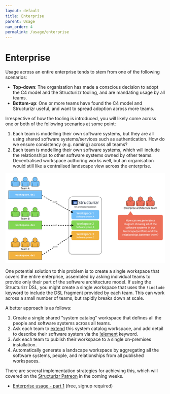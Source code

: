 ```yaml
---
layout: default
title: Enterprise
parent: Usage
nav_order: 4
permalink: /usage/enterprise
---
```


# Enterprise

Usage across an entire enterprise tends to stem from one of the following scenarios:

- __Top-down__: The organisation has made a conscious decision to adopt the C4 model and the Structurizr tooling, and are mandating usage by all teams.
- __Bottom-up__: One or more teams have found the C4 model and Structurizr useful, and want to spread adoption across more teams.

Irrespective of how the tooling is introduced, you will likely come across one or both of the following scenarios at
some point:

1. Each team is modelling their own software systems, but they are all using shared software systems/services such as authentication. How do we ensure consistency (e.g. naming) across all teams?
2. Each team is modelling their own software systems, which will include the relationships to other software systems owned by other teams. Decentralised workspace authoring works well, but an organisation would still like a centralised landscape view across the enterprise.

[![](images/enterprise-1.png)](images/enterprise-1.png)

One potential solution to this problem is to create a single workspace that covers the entire enterprise, assembled
by asking individual teams to provide only their part of the software architecture model. 
If using the Structurizr DSL, you might create a single workspace that uses the `!include` keyword to include the DSL
fragment provided by each team. This can work across a small number of teams, but rapidly breaks down at scale.

A better approach is as follows:

1. Create a single shared "system catalog" workspace that defines all the people and software systems across all teams.
2. Ask each team to [extend](/dsl/workspace-extension) this system catalog workspace, and add detail to describe their software system via the [!element](/dsl/language#element-1) keyword.
3. Ask each team to publish their workspace to a single on-premises installation.
4. Automatically generate a landscape workspace by aggregating all the software systems, people, and relationships from all published workspaces.

There are several implementation strategies for achieving this, which will covered on the
[Structurizr Patreon](https://patreon.com/structurizr) in the coming weeks.

- [Enterprise usage - part 1](https://www.patreon.com/posts/enterprise-usage-122200417) (free, signup required)